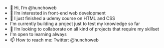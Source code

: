 - 👋 Hi, I’m @hunchoweb
- 👀 I’m interested in front-end web development
- 🌱 I just finished a udemy course on HTML and CSS
- I'm currently building a project just to test my knowledge so far
- 💞️ I’m looking to collaborate on all kind of projects that require my skillset
- I'm open to learning always
- 📫 How to reach me: Twitter: @hunchoweb

<!---
hunchoweb/hunchoweb is a ✨ special ✨ repository because its `README.md` (this file) appears on your GitHub profile.
You can click the Preview link to take a look at your changes.
--->
